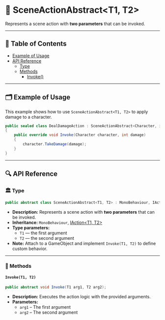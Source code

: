 # 🧩 SceneActionAbstract&lt;T1, T2&gt;

Represents a scene action with <b>two parameters</b> that can be invoked.

---

## 📑 Table of Contents

- [Example of Usage](#-example-of-usage)
- [API Reference](#-api-reference)
    - [Type](#-type)
    - [Methods](#-methods)
        - [Invoke()](#invoket1-t2)

---

## 🗂 Example of Usage

This example shows how to use `SceneActionAbstract<T1, T2>` to apply damage to a character.

```csharp
public sealed class DealDamageAction : SceneActionAbstract<Character, int>
{
    public override void Invoke(Character character, int damage)
    {
        character.TakeDamage(damage);
    }
}
```

---

## 🔍 API Reference

### 🏛️ Type <div id="-type"></div>

```csharp
public abstract class SceneActionAbstract<T1, T2> : MonoBehaviour, IAction<T1, T2>
```

- **Description:** Represents a scene action with <b>two parameters</b> that can be invoked.
- **Inheritance:** `MonoBehaviour`, [IAction&lt;T1, T2&gt;](IAction%602.md)
- **Type parameters:**
    - `T1` — the first argument
    - `T2` — the second argument
- **Note:** Attach to a GameObject and implement `Invoke(T1, T2)` to define custom behavior.

---

### 🏹 Methods

#### `Invoke(T1, T2)`

```csharp
public abstract void Invoke(T1 arg1, T2 arg2);
```

- **Description:** Executes the action logic with the provided arguments.
- **Parameters:**
    - `arg1` – The first argument
    - `arg2` – The second argument